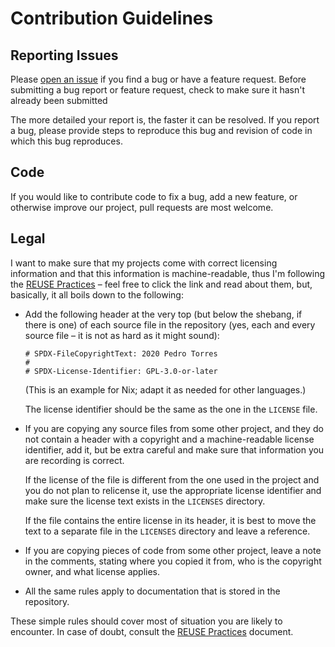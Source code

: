 # Contribution Guidelines

## Reporting Issues

Please [open an issue](https://github.com/Corfucinas/crypto-candlesticks/issues/new/choose, "new-github-issue")
if you find a bug or have a feature request.
Before submitting a bug report or feature request, check to make sure it hasn't already been submitted

The more detailed your report is, the faster it can be resolved.
If you report a bug, please provide steps to reproduce this bug and revision of code in which this bug reproduces.

## Code

If you would like to contribute code to fix a bug, add a new feature, or
otherwise improve our project, pull requests are most welcome.

## Legal

I want to make sure that my projects come with correct licensing information
and that this information is machine-readable, thus I'm following the
[REUSE Practices][reuse] – feel free to click the link and read about them,
but, basically, it all boils down to the following:

- Add the following header at the very top (but below the shebang, if there
  is one) of each source file in the repository (yes, each and every source
  file – it is not as hard as it might sound):

  ```text
  # SPDX-FileCopyrightText: 2020 Pedro Torres
  #
  # SPDX-License-Identifier: GPL-3.0-or-later
  ```

  (This is an example for Nix; adapt it as needed for other languages.)

  The license identifier should be the same as the one in the `LICENSE` file.

- If you are copying any source files from some other project, and they do not
  contain a header with a copyright and a machine-readable license identifier,
  add it, but be extra careful and make sure that information you are recording
  is correct.

  If the license of the file is different from the one used in the project and
  you do not plan to relicense it, use the appropriate license identifier and
  make sure the license text exists in the `LICENSES` directory.

  If the file contains the entire license in its header, it is best to move the
  text to a separate file in the `LICENSES` directory and leave a reference.

- If you are copying pieces of code from some other project, leave a note in the
  comments, stating where you copied it from, who is the copyright owner, and
  what license applies.

- All the same rules apply to documentation that is stored in the repository.

These simple rules should cover most of situation you are likely to encounter.
In case of doubt, consult the [REUSE Practices][reuse] document.

[reuse]: https://reuse.software/spec/
